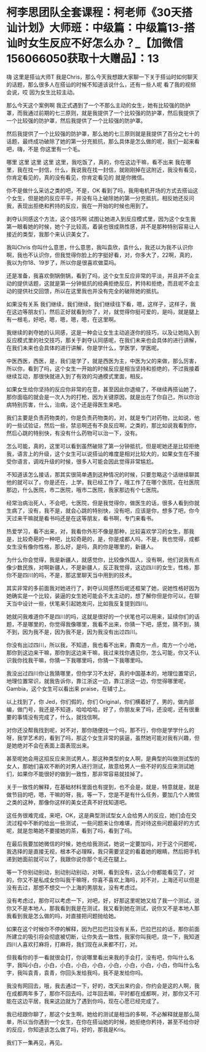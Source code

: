 # 柯李思团队全套课程：柯老师《30天搭讪计划》大师班：中级篇：中级篇13-搭讪时女生反应不好怎么办？_【加微信156066050获取十大赠品】：13

嗨 这里是搭讪大师T 我是Chris，那么今天我想跟大家聊一下关于搭讪时如何聊天的话题，那么很多人在搭讪的时候不知道该说什么，还有一些人呢 看了我的视频会说，哎 因为女生比较主动。

那么今天这个案例啊 我正式遇到了一个不那么主动的女生，她有比较强的防护罩，而我通过前期的七三原则，就是我提供了一个比较强的防护罩，然后我提供了一个比较强的防护罩，然后我提供了一个比较强的防护罩。

然后我提供了一个比较强的防护罩，那么她的七三原则就是我提供了百分之七十的话题，最终成功破除了她的第一分充抵抗，那么具体是怎么做的呢，我们一起来看吧，嗨，不是 你这里有一个毛。

哪里 这里 这里 这里 这里，我吃饭了，真的，你在这边干嘛，看不出来 我在哪里，我在找一封信，什么，我说我在找一封信，就刚刚掉在这附近，我没有看见，你肯定看见的，真的没有看见，你肯定看见的 就是你微信。

你不是做什么采访之类的吧，不是，OK 看到了吗，我用电机开场的方式去搭讪这个女生，但是她的反应平平，并没有马上破除她的第一分充抵抗，相反她还反问我，表现出拒绝和矜持的反应，我在一开始的时候也用到了。

剥夺认同感这个方法，这个技巧啊 试图让她进入到反应模式里，因为这个女生我第一眼看她的时候，她个子比较高，着装也很成熟性感，并不是那种特别容易让人接近的类型，我那个来认识美女了。

我叫Chris 你叫什么意思，什么意思，我叫袁欣，袁什么，我还以为我不认识你啊，我也不认识你，但我觉得你脸上的字挺好看，对，你多大了，22啊，真的，我以为你18、19岁了，所以你是很喜欢做菜吗。

还是准备，我喜欢倒锅倒锅，看到了吗，这个女生反应非常的平淡，并且并不会主动的提供话题，这就是第一分钟抵抗的经典拒绝反应，矜持和拒绝，而且呢不会主动的提供社交回馈，所以在这里我也并没有完全的破除她的抵抗。

如果没有关系 我们继续，我们继续，我们继续往下看，嗯，这样子，这样子，我在这边等朋友们，然后正好就看到你了，对，就觉得你挺可爱的，是吗，就是腿上有一根毛，好吧，嗯，嗯，嗯，嗯，在这里啊。

我继续的剥夺她的认同感，这是一种会让女生主动追逐你的技巧，以及让她陷入到反应模式里的社交技巧，那关于剥夺认同感呢，在我们未来也会具体的进行讲解，在我们未来也会具体的进行讲解，你是学什么，学医学，学医呢。

中医西医，西医，是，我们是学了，就是西医为主，中医为父的来做，那么厉害，所以你，看到了吗，这个女生一开始的时候反应是相当坚持和拒绝的，不过我接着继续互动，那很快就进入到了有效的沟通模式里面，相反。

如果女生给你坚持的反应你非常的在意，甚至因此你退缩了，不继续再搭讪她了，那你面临的就会是一次人为的打枪，因为关键原因，就是出在了你自己，所以你治病特别厉害，什么，治病，这个还是得医生来吧。

我们主要是负责药物类的，你是负责药物类的，对，就是专门对药物，比如说，他的一些试验证，然后一些，禁忌啊还有不良反应啊，之类的，那比如说我看到你，然后心跳的特别快，有没有什么药物可以治一下，没有。

怎么可能，真的，这里可以看到虽然破除了第一分钟抵抗，但是呢她还是比较拒绝我，语言上的升级，这个女生可以说搭讪的难度是相对比较大的，如果女生在不接受你语言，调戏升级的时候，很多人可能会因此觉得非常尴尬。

不知道该怎么接话，那其实很简单遇到这种情况的时候，只要忽略这个话继续聊其他的就可以了，你是还在，上学，我已经工作了，哦工作了在哪个医院，在社医院那边，什么医院，市二医院，哦市二医院，我家那边有个七医院。

经常治病治死人，不会吧，七医院，但是我觉得你，做医生的话，很多人看到你就生病了，没有，我不是，就会心跳的特别快，没有吧，应该是你，想多了吧，你今天过来干嘛就是看书吗还是在这等朋友，看书啊，专门来看书。

热爱学习，看不出来，对，我看你外形不像是那种，比较喜欢学习的女生，那我是，比较奇葩的一种吧，比较奇葩的，是，你是成都人吗，不是，我也觉得，成都女生没有像你性格，那么好，是吗，真的你是哪里的，新疆人。

为什么你会觉得，我是新疆人，就感觉你，比较像外国人，没有啊，他们说我有点像少数民族，对啊新疆人，不是新疆人，反正我觉得，这边四川的女生，性格，那你不是四川的吗，不是，那这里聊天当中用到的技术。

其实非常的多前面我对她进行了，剥夺认同感然后呢还框架了她，说她性格好因为她确实是一个比较，装逼的女生她可能会不太主动的，想了解你但是你可以，在聊天当中设计一些，伏笔来引起她发问，比如我反复提到四川。

她就问我难道你不是四川的吗，这就是很好的一个伏笔也可以用来，延续你们的话题，不是哪里的，你觉得我像哪里，我看不出来，你猜一下吧，感觉，猜不到，猜不到，因为我不是，因为我不是，因为我没有出过四川。

你没有出过四川，所以我，不知道，我也看不出来，靠南方一点，南方一个小地，那你到这边来干嘛，那你到这边来干嘛，我过来找你遇见你，怎么可能，你又不认识我你找我干嘛，你猜一下我哪里吗，你猜一下我哪里吗。

我没出过四川你让我猜哪里，但你学习不太好，真的中国基本的，地理位置常识，地理位置常识，就我告诉你，靠江浙这一边，靠江浙这一边，你觉得哪里呢， Gambia，这个女生可以看出来 praise，在辅寸上。

以上找到了，你 Jed，你们假的，你们 Original，你们横着好了，男的，做内部编，做门号，我还是不知道，哈哈哈哈，好了，你朋友来了吗，还没呢，还有很重要的事情没有完成了，什么，就找信啊。

对你还没帮我找到呢，对不对，那你随便找一个吗，那不行，你你是学学什么的呀，我学艺术的，看到了吗，那这个女生非常的装逼，虽然她可能对我有兴趣，但是她绝对不会在表面上面表现出来。

甚至呢她会用这招反应来测试男人，那这种类型的女人啊，是典型的叫做测试型的女人，那她们喜欢不断的对男人进行测试，故意给男人一些不好的反应来测试她们，如果你不能很好的做到一致性，那非常容易就挂掉了。

关于一致性的解释，在基础材料里面也有提到，也不会是，就是，特意就是，就是做节目的吧，嗯，干嘛的呀，我，等一下，您是不是有什么任务，要加几个人微信之类的这种，那像你这样的美女还真不好找知道吧。

这任务很难完成，来吧，OK，这是典型测试型女人会给男人的反应，她们会在交流过程中不断的给出一些测试，一些问题来让你难堪，而对待这些问题最好的方式呢，就是忽略她不要接她的茶，看到了吗，看到了吗。

在最后我要加她微信的时候，她也给我测试，她说一定要加吗，对于这个问题呢，我选择的是直接无视，根本不必理睬，我只需要坚定的看着她的眼睛，然后把手机递到她面前就可以了，我跟你说你那个毛还在腿上。

等一下你别动别动，别动别动别动，对啊，看到没有，这么小你都能看见了，对的，你又不是私成女你叫我干嘛呀，你喜不喜欢上海吗，对不对，上海还可以但是没有去过，那想不想交一个上海的男朋友，没有考虑过。

没有考虑过，那你可以考虑一下，对吧，好，好那这里呢她又给了我一个测试，说你又不是本地人，那我看到我是在测试，我又看到她在测试，说你又不是本地人那我看到我是怎么做的吗，对直接把问题抛给她。

如果在这个时候你不停的解释，因为巴拉巴拉没有关系，巴拉巴拉的话，那你前面所建立的吸引将会彻底被切断，让你失去一致性，我家你叫我吧，烧一下，我知道四川人喜欢打麻将，打麻将，我们现在从来都不打，对。

但我看你的手一看就很会打，你说哪里看出来我的手会打，没有吧，你叫什么名字，我叫小白，小白，小白，小白，小白，小白，小白，小白，小白，你叫什么名字，我叫袁青，袁青，你回头发给我吗，我不是发给你吗。

我没有网回去，哦，我去通过一下，好的，改天出来约会，你约会是这的人啊，我在成都两年多了，那你不回去吗，过年回去嘛，平时都在成都啊，对，那你又不可能在这边平居，我来这边就为了遇到你吗，现在心愿已经完成了。

我已经跟你聊了，那这个女生啊，她给的测试是相当的多啊，不必解释就是那么简单，所以当你遇到一个女生，在你在搭讪她的时候，她拒绝你矜持，甚至不给你好的反应，你知道该怎么做了吗，好的，那我是Kris。

我们下一集再见，再见。